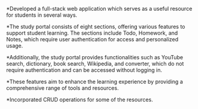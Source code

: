 *Developed a full-stack web application which serves as a useful resource for students in several ways.

*The study portal consists of eight sections, offering various features to support student learning. The sections include Todo, Homework, and Notes, which require user authentication for access and personalized usage.

*Additionally, the study portal provides functionalities such as YouTube search, dictionary, book search, Wikipedia, and converter, which do not require authentication and can be accessed without logging in. 

*These features aim to enhance the learning experience by providing a comprehensive range of tools and resources.

*Incorporated CRUD operations for some of the resources.

